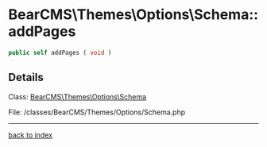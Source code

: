 # BearCMS\Themes\Options\Schema::addPages

```php
public self addPages ( void )
```

## Details

Class: [BearCMS\Themes\Options\Schema](bearcms.themes.options.schema.class.md)

File: /classes/BearCMS/Themes/Options/Schema.php

---

[back to index](index.md)

